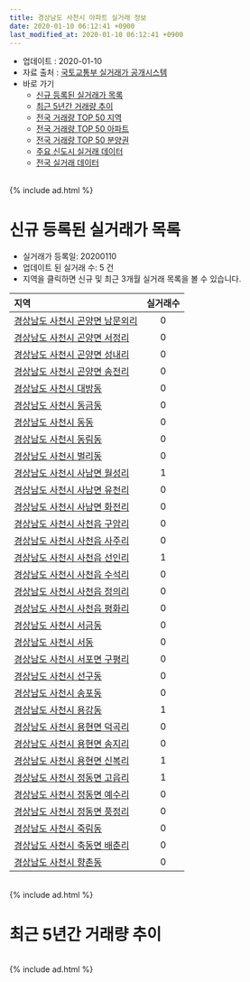 ```yaml
---
title: 경상남도 사천시 아파트 실거래 정보
date: 2020-01-10 06:12:41 +0900
last_modified_at: 2020-01-10 06:12:41 +0900
---
```


* 업데이트 : 2020-01-10
* 자료 출처 : [국토교통부 실거래가 공개시스템](http://rt.molit.go.kr)
* 바로 가기
    * [신규 등록된 실거래가 목록](#신규-등록된-실거래가-목록)
    * [최근 5년간 거래량 추이](#최근-5년간-거래량-추이)
    * [전국 거래량 TOP 50 지역](https://inasie.github.io/apt-trade-info/최근-3개월-전국에서-가장-거래가-많이-발생한-지역)
    * [전국 거래량 TOP 50 아파트](https://inasie.github.io/apt-trade-info/최근-3개월-전국에서-가장-거래가-많이-발생한-아파트)
    * [전국 거래량 TOP 50 분양권](https://inasie.github.io/apt-trade-info/최근-3개월-전국에서-가장-거래가-많이-발생한-분양권)
    * [주요 신도시 실거래 데이터](https://inasie.github.io/apt-trade-info/주요-신도시)
    * [전국 실거래 데이터](https://inasie.github.io/apt-trade-info/전국)

<br>
{% include ad.html %}
<br>

# 신규 등록된 실거래가 목록
* 실거래가 등록일: 20200110
* 업데이트 된 실거래 수: 5 건
* 지역을 클릭하면 신규 및 최근 3개월 실거래 목록을 볼 수 있습니다.


|지역|실거래수|
|:---|:---:|
|[경상남도 사천시 곤양면 남문외리](https://inasie.github.io/apt-trade-info/경상남도-사천시-곤양면-남문외리)|0|
|[경상남도 사천시 곤양면 서정리](https://inasie.github.io/apt-trade-info/경상남도-사천시-곤양면-서정리)|0|
|[경상남도 사천시 곤양면 성내리](https://inasie.github.io/apt-trade-info/경상남도-사천시-곤양면-성내리)|0|
|[경상남도 사천시 곤양면 송전리](https://inasie.github.io/apt-trade-info/경상남도-사천시-곤양면-송전리)|0|
|[경상남도 사천시 대방동](https://inasie.github.io/apt-trade-info/경상남도-사천시-대방동)|0|
|[경상남도 사천시 동금동](https://inasie.github.io/apt-trade-info/경상남도-사천시-동금동)|0|
|[경상남도 사천시 동동](https://inasie.github.io/apt-trade-info/경상남도-사천시-동동)|0|
|[경상남도 사천시 동림동](https://inasie.github.io/apt-trade-info/경상남도-사천시-동림동)|0|
|[경상남도 사천시 벌리동](https://inasie.github.io/apt-trade-info/경상남도-사천시-벌리동)|0|
|[경상남도 사천시 사남면 월성리](https://inasie.github.io/apt-trade-info/경상남도-사천시-사남면-월성리)|1|
|[경상남도 사천시 사남면 유천리](https://inasie.github.io/apt-trade-info/경상남도-사천시-사남면-유천리)|0|
|[경상남도 사천시 사남면 화전리](https://inasie.github.io/apt-trade-info/경상남도-사천시-사남면-화전리)|0|
|[경상남도 사천시 사천읍 구암리](https://inasie.github.io/apt-trade-info/경상남도-사천시-사천읍-구암리)|0|
|[경상남도 사천시 사천읍 사주리](https://inasie.github.io/apt-trade-info/경상남도-사천시-사천읍-사주리)|0|
|[경상남도 사천시 사천읍 선인리](https://inasie.github.io/apt-trade-info/경상남도-사천시-사천읍-선인리)|1|
|[경상남도 사천시 사천읍 수석리](https://inasie.github.io/apt-trade-info/경상남도-사천시-사천읍-수석리)|0|
|[경상남도 사천시 사천읍 정의리](https://inasie.github.io/apt-trade-info/경상남도-사천시-사천읍-정의리)|0|
|[경상남도 사천시 사천읍 평화리](https://inasie.github.io/apt-trade-info/경상남도-사천시-사천읍-평화리)|0|
|[경상남도 사천시 서금동](https://inasie.github.io/apt-trade-info/경상남도-사천시-서금동)|0|
|[경상남도 사천시 서동](https://inasie.github.io/apt-trade-info/경상남도-사천시-서동)|0|
|[경상남도 사천시 서포면 구평리](https://inasie.github.io/apt-trade-info/경상남도-사천시-서포면-구평리)|0|
|[경상남도 사천시 선구동](https://inasie.github.io/apt-trade-info/경상남도-사천시-선구동)|0|
|[경상남도 사천시 송포동](https://inasie.github.io/apt-trade-info/경상남도-사천시-송포동)|0|
|[경상남도 사천시 용강동](https://inasie.github.io/apt-trade-info/경상남도-사천시-용강동)|1|
|[경상남도 사천시 용현면 덕곡리](https://inasie.github.io/apt-trade-info/경상남도-사천시-용현면-덕곡리)|0|
|[경상남도 사천시 용현면 송지리](https://inasie.github.io/apt-trade-info/경상남도-사천시-용현면-송지리)|0|
|[경상남도 사천시 용현면 신복리](https://inasie.github.io/apt-trade-info/경상남도-사천시-용현면-신복리)|1|
|[경상남도 사천시 정동면 고읍리](https://inasie.github.io/apt-trade-info/경상남도-사천시-정동면-고읍리)|1|
|[경상남도 사천시 정동면 예수리](https://inasie.github.io/apt-trade-info/경상남도-사천시-정동면-예수리)|0|
|[경상남도 사천시 정동면 풍정리](https://inasie.github.io/apt-trade-info/경상남도-사천시-정동면-풍정리)|0|
|[경상남도 사천시 죽림동](https://inasie.github.io/apt-trade-info/경상남도-사천시-죽림동)|0|
|[경상남도 사천시 축동면 배춘리](https://inasie.github.io/apt-trade-info/경상남도-사천시-축동면-배춘리)|0|
|[경상남도 사천시 향촌동](https://inasie.github.io/apt-trade-info/경상남도-사천시-향촌동)|0|


<br>
{% include ad.html %}
<br>

# 최근 5년간 거래량 추이


<div style="width:100%;">
    <canvas id="deal_progress" height="200"></canvas>
</div>

<script>
new Chart(document.getElementById("deal_progress"), {
    type: 'line',
    data: {
        labels: ['201501','201502','201503','201504','201505','201506','201507','201508','201509','201510','201511','201512','201601','201602','201603','201604','201605','201606','201607','201608','201609','201610','201611','201612','201701','201702','201703','201704','201705','201706','201707','201708','201709','201710','201711','201712','201801','201802','201803','201804','201805','201806','201807','201808','201809','201810','201811','201812','201901','201902','201903','201904','201905','201906','201907','201908','201909','201910','201911','201912','202001'],
        datasets: [{
            label: '매매',
            pointRadius: 1,
            data: [178, 149, 179, 159, 143, 159, 147, 115, 134, 185, 141, 114, 120, 118, 144, 129, 143, 109, 91, 131, 110, 121, 138, 120, 83, 151, 179, 106, 117, 102, 80, 76, 84, 64, 75, 69, 92, 96, 122, 98, 80, 64, 89, 75, 64, 93, 74, 76, 67, 53, 80, 56, 81, 56, 82, 79, 68, 83, 97, 112, 9],
            borderColor: "rgba(255, 201, 14, 1)",
            backgroundColor: "rgba(255, 201, 14, 0.5)",
            fill: false,
            lineTension: 0
        },{
            label: '전월세',
            pointRadius: 1,
            data: [99, 108, 164, 80, 86, 89, 80, 85, 69, 66, 76, 70, 85, 90, 99, 97, 75, 77, 69, 79, 67, 53, 69, 66, 64, 96, 104, 71, 57, 58, 59, 68, 62, 62, 60, 66, 79, 69, 72, 103, 93, 102, 107, 88, 81, 77, 59, 64, 103, 90, 105, 75, 84, 68, 97, 72, 74, 80, 97, 73, 10],
            borderColor: "rgba(0, 141, 185, 1)",
            backgroundColor: "rgba(0, 141, 185, 0.5)",
            fill: false,
            lineTension: 0
        }
        ]
    },
    options: {
        responsive: true,
        title: {
            display: false
        },
        tooltips: {
            mode: 'index',
            intersect: false
        },
        hover: {
            mode: 'nearest',
            intersect: true
        },
        scales: {
            xAxes: [{
                display: true,
                scaleLabel: {
                    display: true,
                    labelString: '년/월'
                }
            }],
            yAxes: [{
                display: true,
                ticks: {
                    suggestedMin: 0,
                },
                scaleLabel: {
                    display: true,
                    labelString: '실거래 수'
                }
            }]
        }
    }
});

</script>


<br>
{% include ad.html %}
<br>

